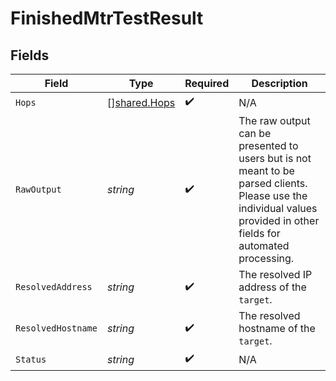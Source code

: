 # FinishedMtrTestResult


## Fields

| Field                                                                                                                                                                | Type                                                                                                                                                                 | Required                                                                                                                                                             | Description                                                                                                                                                          |
| -------------------------------------------------------------------------------------------------------------------------------------------------------------------- | -------------------------------------------------------------------------------------------------------------------------------------------------------------------- | -------------------------------------------------------------------------------------------------------------------------------------------------------------------- | -------------------------------------------------------------------------------------------------------------------------------------------------------------------- |
| `Hops`                                                                                                                                                               | [][shared.Hops](../../models/shared/hops.md)                                                                                                                         | :heavy_check_mark:                                                                                                                                                   | N/A                                                                                                                                                                  |
| `RawOutput`                                                                                                                                                          | *string*                                                                                                                                                             | :heavy_check_mark:                                                                                                                                                   | The raw output can be presented to users but is not meant to be parsed clients.<br/>Please use the individual values provided in other fields for automated processing.<br/> |
| `ResolvedAddress`                                                                                                                                                    | *string*                                                                                                                                                             | :heavy_check_mark:                                                                                                                                                   | The resolved IP address of the `target`.                                                                                                                             |
| `ResolvedHostname`                                                                                                                                                   | *string*                                                                                                                                                             | :heavy_check_mark:                                                                                                                                                   | The resolved hostname of the `target`.                                                                                                                               |
| `Status`                                                                                                                                                             | *string*                                                                                                                                                             | :heavy_check_mark:                                                                                                                                                   | N/A                                                                                                                                                                  |